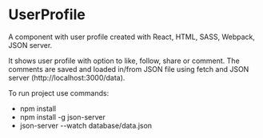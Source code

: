 # UserProfile

A component with user profile created with React, HTML, SASS, Webpack, JSON server.

It shows user profile with option to like, follow, share or comment.
The comments are saved and loaded in/from JSON file using fetch and JSON server (http://localhost:3000/data).

To run project use commands:

* npm install
* npm install -g json-server
* json-server --watch database/data.json
